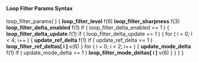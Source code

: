 #### Loop Filter Params Syntax

<div class="syntax">
loop_filter_params( ) {
    <b>loop_filter_level</b>                                                 f(6)
    <b>loop_filter_sharpness</b>                                             f(3)
    <b>loop_filter_delta_enabled</b>                                         f(1)
    if ( loop_filter_delta_enabled == 1 ) {
        <b>loop_filter_delta_update</b>                                      f(1)
        if ( loop_filter_delta_update == 1 ) {
            for ( i = 0; i < 4; i++ ) {
                <b>update_ref_delta</b>                                      f(1)
                if ( update_ref_delta == 1 )
                    <b>loop_filter_ref_deltas[ i ]</b>                       v(6)
                }
                for ( i = 0; i < 2; i++ ) {
                    <b>update_mode_delta</b>                                 f(1)
                    if ( update_mode_delta == 1 )
                        <b>loop_filter_mode_deltas[ i ]</b>                  v(6)
            }
        }
    }
}
</div>
